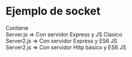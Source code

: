 # Ejemplo de socket 
Contiene\
Server.js => Con servidor Express y JS Clasico\
Server2.js => Con servidor Express y ES6 JS\
Server2.js => Con servidor Http básico y ES6 JS
